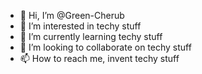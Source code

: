 - 👋 Hi, I’m @Green-Cherub
- 👀 I’m interested in techy stuff
- 🌱 I’m currently learning techy stuff
- 💞️ I’m looking to collaborate on techy stuff
- 📫 How to reach me, invent techy stuff

<!---
Green-Cherub/Green-Cherub is a ✨ special ✨ repository because its `README.md` (this file) appears on your GitHub profile.
You can click the Preview link to take a look at your changes.
--->
